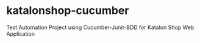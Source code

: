 # katalonshop-cucumber
Test Automation Project using Cucumber-Junit-BDD for Katalon Shop Web Application 
